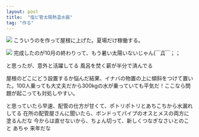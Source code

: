 ```yaml
---
layout: post
title:  "塩ビ管太陽熱温水器"
tag: "作る"
---
```

![](https://kobapan.com/f/9481161129_cf639f06e6.jpg)
こういうのを作って屋根に上げた。夏場だけ稼働する。


![](https://kobapan.com/f/10903218935_d622b736cb.jpg)
完成したのが10月の終わりって、もう暑い太陽いないじゃん(￣Д￣；；

と思ったが、意外と活躍してる
風呂を焚く薪が半分で済んでる


屋根のどこにどう設置するか悩んだ結果、イナバの物置の上に傾斜をつけて置いた。100人乗っても大丈夫だから300kgの水が乗っていても平気だ！ここなら問題が起こっても対処しやすい。


と思っていたら早速、配管の仕方が甘くて、ポトリポトリとあちこちから水漏れしてる
在所の配管屋さんに聞いたら、ボンドってパイプのオスとメスの両方に塗るんだな
今からは直せないから、ちょん切って、新しくつなぎなさいとのこと
あちゃ
来年だな